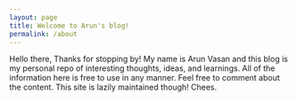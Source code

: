 ```yaml
---
layout: page
title: Welcome to Arun's blog!
permalink: /about
---
```


Hello there, Thanks for stopping by!  My name is Arun Vasan and this blog is my personal repo of interesting thoughts, ideas, and learnings. All of the information here is free to use in any manner. Feel free to comment about the content. This site is lazily maintained though! Chees.   
